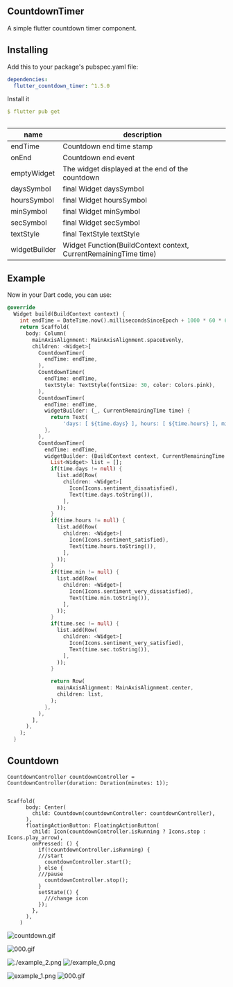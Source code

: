 ## CountdownTimer
A simple flutter countdown timer component.

## Installing
Add this to your package's pubspec.yaml file:
```yaml
dependencies:
  flutter_countdown_timer: ^1.5.0
```
Install it
```yaml
$ flutter pub get
```
##
| name                      | description                                                                                                                                                            |
| ------------------------- | ----------------------------------------------------------------- |
| endTime                   | Countdown end time stamp                                          |
| onEnd                     | Countdown end event                                               |
| emptyWidget               | The widget displayed at the end of the countdown                  |
| daysSymbol                | final Widget daysSymbol                                           |
| hoursSymbol               | final Widget hoursSymbol                                          |
| minSymbol                 | final Widget minSymbol                                            |
| secSymbol                 | final Widget secSymbol                                            |
| textStyle                 | final TextStyle textStyle                                         |
| widgetBuilder             | Widget Function(BuildContext context, CurrentRemainingTime time)  |


## Example
Now in your Dart code, you can use:
```dart
@override
  Widget build(BuildContext context) {
    int endTime = DateTime.now().millisecondsSinceEpoch + 1000 * 60 * 60;
    return Scaffold(
      body: Column(
        mainAxisAlignment: MainAxisAlignment.spaceEvenly,
        children: <Widget>[
          CountdownTimer(
            endTime: endTime,
          ),
          CountdownTimer(
            endTime: endTime,
            textStyle: TextStyle(fontSize: 30, color: Colors.pink),
          ),
          CountdownTimer(
            endTime: endTime,
            widgetBuilder: (_, CurrentRemainingTime time) {
              return Text(
                  'days: [ ${time.days} ], hours: [ ${time.hours} ], min: [ ${time.min} ], sec: [ ${time.sec} ]');
            },
          ),
          CountdownTimer(
            endTime: endTime,
            widgetBuilder: (BuildContext context, CurrentRemainingTime time) {
              List<Widget> list = [];
              if(time.days != null) {
                list.add(Row(
                  children: <Widget>[
                    Icon(Icons.sentiment_dissatisfied),
                    Text(time.days.toString()),
                  ],
                ));
              }
              if(time.hours != null) {
                list.add(Row(
                  children: <Widget>[
                    Icon(Icons.sentiment_satisfied),
                    Text(time.hours.toString()),
                  ],
                ));
              }
              if(time.min != null) {
                list.add(Row(
                  children: <Widget>[
                    Icon(Icons.sentiment_very_dissatisfied),
                    Text(time.min.toString()),
                  ],
                ));
              }
              if(time.sec != null) {
                list.add(Row(
                  children: <Widget>[
                    Icon(Icons.sentiment_very_satisfied),
                    Text(time.sec.toString()),
                  ],
                ));
              }

              return Row(
                mainAxisAlignment: MainAxisAlignment.center,
                children: list,
              );
            },
          ),
        ],
      ),
    );
  }
```
## Countdown
```
CountdownController countdownController = CountdownController(duration: Duration(minutes: 1));


Scaffold(
      body: Center(
        child: Countdown(countdownController: countdownController),
      ),
      floatingActionButton: FloatingActionButton(
        child: Icon(countdownController.isRunning ? Icons.stop : Icons.play_arrow),
        onPressed: () {
          if(!countdownController.isRunning) {
          ///start
            countdownController.start();
          } else {
          ///pause
            countdownController.stop();
          }
          setState(() {
            ///change icon
          });
        },
      ),
    )
```
![countdown.gif](https://github.com/wuweijian1997/FlutterCountdownTimer/blob/master/example/countdown.gif)

![000.gif](https://github.com/wuweijian1997/FlutterCountdownTimer/blob/master/001.gif)

![./example_2.png](https://github.com/wuweijian1997/FlutterCountdownTimer/blob/master/example_2.jpg)
![/example_0.png](https://github.com/wuweijian1997/FlutterCountdownTimer/blob/master/example_0.jpg)

![example_1.png](https://github.com/wuweijian1997/FlutterCountdownTimer/blob/master/example_1.jpg)
![000.gif](https://github.com/wuweijian1997/FlutterCountdownTimer/blob/master/000.gif)

